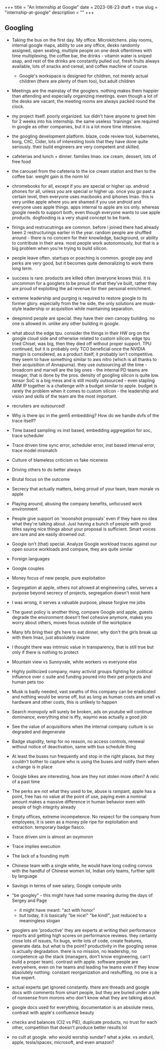 +++
title = "An Internship at Google"
date = 2023-08-23
draft = true
slug = "internship-at-google"
description = ""
+++

## Googling

- Taking the bus on the first day. My office. Microkitchens. play rooms, internal google maps, ability to use any office, desks randomly assigned, open seating, multiple people on one desk oftentimes with time multiplexing, the coffee bar, the drinks - vitamin water is sniped asap, and rest of the drinks are constantly pulled out, fresh fruits always available, lots of snacks and cereal, and coffee machine of course.
  - Google's workspace is designed for children, not merely actual children (there are plenty of them too), but adult children
- Meetings are the mainstay of the googlers. nothing makes them happier than attending and especially organizing meetings. even though a lot of the desks are vacant, the meeting rooms are always packed round the clock.
- my project itself. poorly organized. lux didn't have anyone to greet him for 2 weeks into his internship. the same useless 'trainings' are required in google as other companies, but it is a lot more time intensive.
- the googling development platform. blaze, code review tool, kubernetes, borg, CitC, Cider, lots of interesting tools that they have done quite seriously. their build engineers are very competent and skilled.
- cafeterias and lunch + dinner. families lmao. ice cream, dessert, lots of free food
- the carousel from the cafeteria to the ice cream station and then to the coffee bar. weight gain is the norm lol
- chromebooks for all, except if you are special or higher up. android phones for all, unless you are special or higher up. once you go past a certain level, then everyone uses macbooks and iphones lmao. this is very unlike apple where you are shamed if you use android and everyone uses apple things. apps internal to apple are ios only. whereas google needs to support both, even though everyone wants to use apple products. dogfooding is a very stupid concept to be frank.
- firings and restrucutrings are common. before i joined there had already been 2 restructurings earlier in the year. random people are shuffled around - there is no concern for their knowledge, background, or ability to contribute in their area. most people work autonomously, but that is a big problem when you're trying to build silicon.
- people leave often. startups or poaching is common. google pay and perks are very good, but it becomes quite demoralizing to work there long term.
- success is rare. products are killed often (everyone knows this). it is uncommon for a googlers to be proud of what they've built, rather they are proud of exploiting the ad revenue for their personal enrichment.
- extreme leadership and purging is required to restore google to its former glory. especially from the hw side, the only solutions are musk-style leadership or acquisition while maintaining separation.
- deepmind people are special. they have their own canopy building. no one is allowed in. unlike any other building in google.
- what about the edge tpu. consider the things in their HW org on the google cloud side and otherwise related to custom silicon. edge tpu tried Chisel, was big, then they died off without proper support. TPU continued, but it is probably only TCO beneficial once the NVIDIA margin is considered, as a product itself, it probably isn't competitive. they seem to have something similar to aws nitro (which is all thanks to their acquisition of Annapurna). they use outsourcing all the time - broadcom and marvell are the big ones - the internal PD teams are meager, that is done by the pros. density of googling silicon is quite low. tensor SoC is a big mess and is still mostly outsourced - even stapling ARM IP together is a challenge with a budget similar to apple. budget is rarely the problem when it comes to custom silicon - the leadership and vision and skills of the team are the most important.
- recruiters are outsourced!

- Why is there ipc in the gem5 embedding? How do we handle dvfs of the trace itself?
- Time based sampling vs inst based, embedding aggregation for soc, trace scheduler
- Trace driven time sync error, scheduler error, inst based interval error, trace model mismatch

- Culture of blameless criticism vs fake niceness
- Driving others to do better always
- Brutal focus on the outcome
- Secrecy that actually matters, being proud of your team, team morale vs apple
- Playing around, abusing the company benefits, unfocused work environment
- People give support on 'moonshot proposals' even if they have no idea what they're talking about. Just having a bunch of people with good titles saying nice things about your proposal is sufficient. Smart voices are rare and are easily drowned out.

- Google isn't (that) special. Analyze Google workload traces against our open source workloads and compare, they are quite similar

- Foreign languages
- Google couples
- Money focus of new people, pure exploitation
- Segregation at apple, others not allowed at engineering cafes, serves a purpose beyond secrecy of projects, segregation doesn't exist here
- I was wrong, it serves a valuable purpose, please forgive me jobs
- The guest policy is another thing, compare Google and apple, guests degrade the environment doesn't feel cohesive anymore, makes you worry about others, moves focus outside of the workplace
- Many bfs bring their gfs here to eat dinner, why don't the girls break up with them lmao, just absolutely insane
- I thought there was intrinsic value in transparency, that is still true but only if there is nothing to protect
- Mountain view vs Sunnyvale, white workers vs everyone else
- Highly politicized company, many activist groups fighting for political influence over c suite and funding poured into their pet projects and human pets too
- Musk is badly needed, vast swaths of this company can be eradicated and nothing would be worse off, but as long as human costs are small vs hardware and other costs, this is unlikely to happen
- Search monopoly will surely be broken, ads on youtube will continue dominance, everything else is iffy, waymo was actually a good job
- See the value of acquisitions when the internal company culture is so degraded and degenerate
- Badge stupidity, temp for no reason, no access controls, renewal without notice of deactivation, same with bus schedule thing
- At least the buses run frequently and stop in the right places, but they couldn't bother to capture who is using the buses and notify them when a change is in place
- Google bikes are interesting, how are they not stolen more often? A relic of a past time
- The perks are not what they used to be, abuse is rampant, apple has a point, free has no value at the point of use, paying even a nominal amount makes a massive difference in human behavior even with people of high integrity already
- Empty offices, extreme incompetence. No respect for the company from employees, it is seen as a money pile ripe for exploitation and extraction. temporary badge fiasco.

- Trace driven sim is almost an oxymoron
- Trace implies execution

- The lack of a founding myth
- Chinese team with a single white, he would have long coding convos with the handful of Chinese women lol, Indian only teams, further split by language
- Savings in terms of swe salary, Google compute units

- "be googley" - this might have had some meaning during the days of Sergey and Page
  - it might have meant: "act with honor"
  - but today, it is basically "be nice!" "be kind!", just reduced to a meaningless slogan

- googlers are 'productive' they are experts at writing their performance reports and getting high scores on performance reviews. they certainly close lots of issues, fix bugs, write lots of code, create features, generate data. but what is the point? productivity in the googling sense is actually degradation. there is no mission, no leadership, no competence up the stack (managers, don't know engineering, can't build a proper team). contrast with apple. software people are everywhere, even on hw teams and leading hw teams even if they know absolutely nothing. constant reorganization and reshuffling, no one is a true expert.
- actual experts get ignored constantly. there are threads and google docs with comments from smart people, but they are buried under a pile of nonsense from morons who don't know what they are talking about.
- google docs used for everything, documentation is an absolute mess, contrast with apple's confluence beauty
- checks and balances (CI2 vs PIE), duplicate products, no trust for each other, competition that doesn't produce better results lol
- no cult at google. who would worship sundar? what a joke. vs anduril, apple, tesla/spacex, microsoft, and even amazon?
